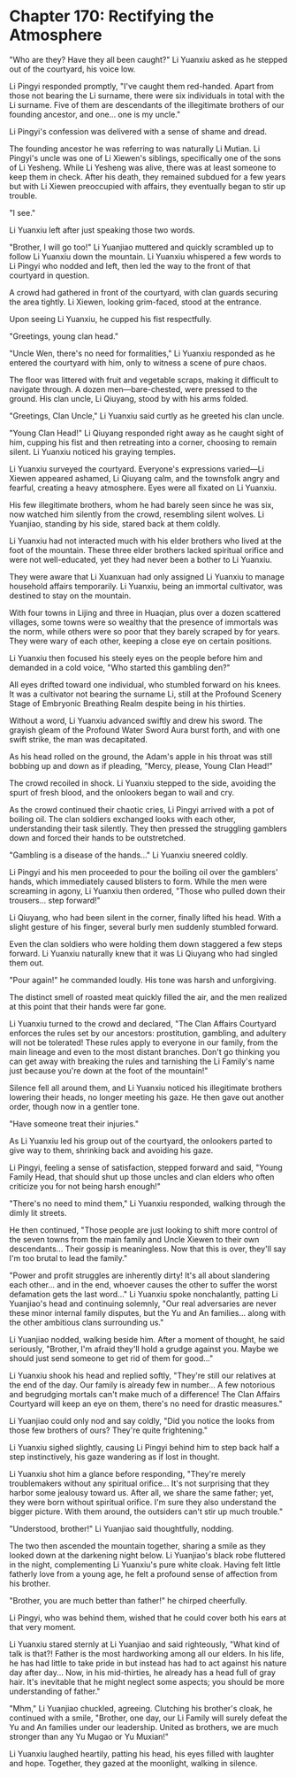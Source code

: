 # Chapter 170: Rectifying the Atmosphere

"Who are they? Have they all been caught?" Li Yuanxiu asked as he stepped out of the courtyard, his voice low.

Li Pingyi responded promptly, "I've caught them red-handed. Apart from those not bearing the Li surname, there were six individuals in total with the Li surname. Five of them are descendants of the illegitimate brothers of our founding ancestor, and one... one is my uncle."

Li Pingyi's confession was delivered with a sense of shame and dread.

The founding ancestor he was referring to was naturally Li Mutian. Li Pingyi's uncle was one of Li Xiewen's siblings, specifically one of the sons of Li Yesheng. While Li Yesheng was alive, there was at least someone to keep them in check. After his death, they remained subdued for a few years but with Li Xiewen preoccupied with affairs, they eventually began to stir up trouble.

"I see."

Li Yuanxiu left after just speaking those two words.

"Brother, I will go too!" Li Yuanjiao muttered and quickly scrambled up to follow Li Yuanxiu down the mountain. Li Yuanxiu whispered a few words to Li Pingyi who nodded and left, then led the way to the front of that courtyard in question.

A crowd had gathered in front of the courtyard, with clan guards securing the area tightly. Li Xiewen, looking grim-faced, stood at the entrance.

Upon seeing Li Yuanxiu, he cupped his fist respectfully.

"Greetings, young clan head."

"Uncle Wen, there's no need for formalities," Li Yuanxiu responded as he entered the courtyard with him, only to witness a scene of pure chaos.

The floor was littered with fruit and vegetable scraps, making it difficult to navigate through. A dozen men—bare-chested, were pressed to the ground. His clan uncle, Li Qiuyang, stood by with his arms folded.

"Greetings, Clan Uncle," Li Yuanxiu said curtly as he greeted his clan uncle.

"Young Clan Head!" Li Qiuyang responded right away as he caught sight of him, cupping his fist and then retreating into a corner, choosing to remain silent. Li Yuanxiu noticed his graying temples.

Li Yuanxiu surveyed the courtyard. Everyone's expressions varied—Li Xiewen appeared ashamed, Li Qiuyang calm, and the townsfolk angry and fearful, creating a heavy atmosphere. Eyes were all fixated on Li Yuanxiu.

His few illegitimate brothers, whom he had barely seen since he was six, now watched him silently from the crowd, resembling silent wolves. Li Yuanjiao, standing by his side, stared back at them coldly.

Li Yuanxiu had not interacted much with his elder brothers who lived at the foot of the mountain. These three elder brothers lacked spiritual orifice and were not well-educated, yet they had never been a bother to Li Yuanxiu.

They were aware that Li Xuanxuan had only assigned Li Yuanxiu to manage household affairs temporarily. Li Yuanxiu, being an immortal cultivator, was destined to stay on the mountain.

With four towns in Lijing and three in Huaqian, plus over a dozen scattered villages, some towns were so wealthy that the presence of immortals was the norm, while others were so poor that they barely scraped by for years. They were wary of each other, keeping a close eye on certain positions.

Li Yuanxiu then focused his steely eyes on the people before him and demanded in a cold voice, "Who started this gambling den?"

All eyes drifted toward one individual, who stumbled forward on his knees. It was a cultivator not bearing the surname Li, still at the Profound Scenery Stage of Embryonic Breathing Realm despite being in his thirties.

Without a word, Li Yuanxiu advanced swiftly and drew his sword. The grayish gleam of the Profound Water Sword Aura burst forth, and with one swift strike, the man was decapitated.

As his head rolled on the ground, the Adam's apple in his throat was still bobbing up and down as if pleading, "Mercy, please, Young Clan Head!"

The crowd recoiled in shock. Li Yuanxiu stepped to the side, avoiding the spurt of fresh blood, and the onlookers began to wail and cry.

As the crowd continued their chaotic cries, Li Pingyi arrived with a pot of boiling oil. The clan soldiers exchanged looks with each other, understanding their task silently. They then pressed the struggling gamblers down and forced their hands to be outstretched.

"Gambling is a disease of the hands..." Li Yuanxiu sneered coldly.

Li Pingyi and his men proceeded to pour the boiling oil over the gamblers' hands, which immediately caused blisters to form. While the men were screaming in agony, Li Yuanxiu then ordered, "Those who pulled down their trousers... step forward!"

Li Qiuyang, who had been silent in the corner, finally lifted his head. With a slight gesture of his finger, several burly men suddenly stumbled forward.

Even the clan soldiers who were holding them down staggered a few steps forward. Li Yuanxiu naturally knew that it was Li Qiuyang who had singled them out.

"Pour again!" he commanded loudly. His tone was harsh and unforgiving.

The distinct smell of roasted meat quickly filled the air, and the men realized at this point that their hands were far gone.

Li Yuanxiu turned to the crowd and declared, "The Clan Affairs Courtyard enforces the rules set by our ancestors: prostitution, gambling, and adultery will not be tolerated! These rules apply to everyone in our family, from the main lineage and even to the most distant branches. Don't go thinking you can get away with breaking the rules and tarnishing the Li Family's name just because you're down at the foot of the mountain!"

Silence fell all around them, and Li Yuanxiu noticed his illegitimate brothers lowering their heads, no longer meeting his gaze. He then gave out another order, though now in a gentler tone.

"Have someone treat their injuries."

As Li Yuanxiu led his group out of the courtyard, the onlookers parted to give way to them, shrinking back and avoiding his gaze.

Li Pingyi, feeling a sense of satisfaction, stepped forward and said, "Young Family Head, that should shut up those uncles and clan elders who often criticize you for not being harsh enough!"

"There's no need to mind them," Li Yuanxiu responded, walking through the dimly lit streets.

He then continued, "Those people are just looking to shift more control of the seven towns from the main family and Uncle Xiewen to their own descendants... Their gossip is meaningless. Now that this is over, they'll say I'm too brutal to lead the family."

"Power and profit struggles are inherently dirty! It's all about slandering each other... and in the end, whoever causes the other to suffer the worst defamation gets the last word..." Li Yuanxiu spoke nonchalantly, patting Li Yuanjiao's head and continuing solemnly, "Our real adversaries are never these minor internal family disputes, but the Yu and An families... along with the other ambitious clans surrounding us."

Li Yuanjiao nodded, walking beside him. After a moment of thought, he said seriously, "Brother, I'm afraid they'll hold a grudge against you. Maybe we should just send someone to get rid of them for good..."

Li Yuanxiu shook his head and replied softly, "They're still our relatives at the end of the day. Our family is already few in number... A few notorious and begrudging mortals can't make much of a difference! The Clan Affairs Courtyard will keep an eye on them, there's no need for drastic measures."

Li Yuanjiao could only nod and say coldly, "Did you notice the looks from those few brothers of ours? They're quite frightening."

Li Yuanxiu sighed slightly, causing Li Pingyi behind him to step back half a step instinctively, his gaze wandering as if lost in thought.

Li Yuanxiu shot him a glance before responding, "They're merely troublemakers without any spiritual orifice... It's not surprising that they harbor some jealousy toward us. After all, we share the same father; yet, they were born without spiritual orifice. I'm sure they also understand the bigger picture. With them around, the outsiders can't stir up much trouble."

"Understood, brother!" Li Yuanjiao said thoughtfully, nodding.

The two then ascended the mountain together, sharing a smile as they looked down at the darkening night below. Li Yuanjiao's black robe fluttered in the night, complementing Li Yuanxiu's pure white cloak. Having felt little fatherly love from a young age, he felt a profound sense of affection from his brother.

"Brother, you are much better than father!" he chirped cheerfully.

Li Pingyi, who was behind them, wished that he could cover both his ears at that very moment.

Li Yuanxiu stared sternly at Li Yuanjiao and said righteously, "What kind of talk is that?! Father is the most hardworking among all our elders. In his life, he has had little to take pride in but instead has had to act against his nature day after day... Now, in his mid-thirties, he already has a head full of gray hair. It's inevitable that he might neglect some aspects; you should be more understanding of father."

"Mhm," Li Yuanjiao chuckled, agreeing. Clutching his brother's cloak, he continued with a smile, "Brother, one day, our Li Family will surely defeat the Yu and An families under our leadership. United as brothers, we are much stronger than any Yu Mugao or Yu Muxian!"

Li Yuanxiu laughed heartily, patting his head, his eyes filled with laughter and hope. Together, they gazed at the moonlight, walking in silence.
